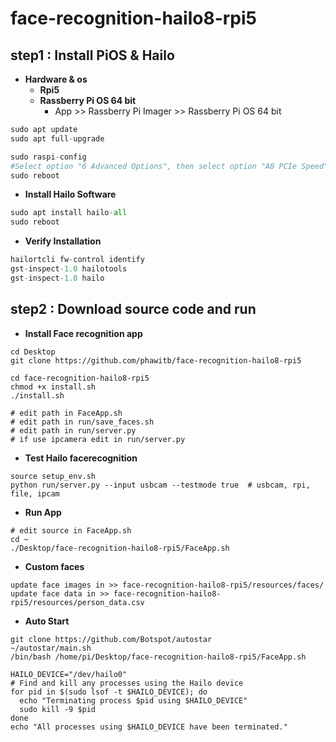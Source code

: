 # face-recognition-hailo8-rpi5
## step1 : Install PiOS & Hailo
- **Hardware & os**
    - **Rpi5**
    - **Rassberry Pi OS 64 bit**
        - App >> Rassberry Pi Imager >> Rassberry Pi OS 64 bit

```python
sudo apt update
sudo apt full-upgrade

sudo raspi-config
#Select option "6 Advanced Options", then select option "A8 PCIe Speed". Choose "Yes" to enable PCIe Gen 3 mode. Click "Finish" to exit.
sudo reboot
```

- **Install Hailo Software**

```python
sudo apt install hailo-all
sudo reboot
```

- **Verify Installation**

```python
hailortcli fw-control identify
gst-inspect-1.0 hailotools
gst-inspect-1.0 hailo
```

## step2 : Download source code and run
- **Install Face recognition app**
```
cd Desktop
git clone https://github.com/phawitb/face-recognition-hailo8-rpi5

cd face-recognition-hailo8-rpi5
chmod +x install.sh
./install.sh

# edit path in FaceApp.sh
# edit path in run/save_faces.sh
# edit path in run/server.py
# if use ipcamera edit in run/server.py
```
- **Test Hailo facerecognition**
```
source setup_env.sh
python run/server.py --input usbcam --testmode true  # usbcam, rpi, file, ipcam
```
- **Run App**
```
# edit source in FaceApp.sh
cd ~
./Desktop/face-recognition-hailo8-rpi5/FaceApp.sh

```
- **Custom faces**
```
update face images in >> face-recognition-hailo8-rpi5/resources/faces/
update face data in >> face-recognition-hailo8-rpi5/resources/person_data.csv        
```
- **Auto Start**
```
git clone https://github.com/Botspot/autostar
~/autostar/main.sh
/bin/bash /home/pi/Desktop/face-recognition-hailo8-rpi5/FaceApp.sh
```

```
HAILO_DEVICE="/dev/hailo0"
# Find and kill any processes using the Hailo device
for pid in $(sudo lsof -t $HAILO_DEVICE); do
  echo "Terminating process $pid using $HAILO_DEVICE"
  sudo kill -9 $pid
done
echo "All processes using $HAILO_DEVICE have been terminated."
```

